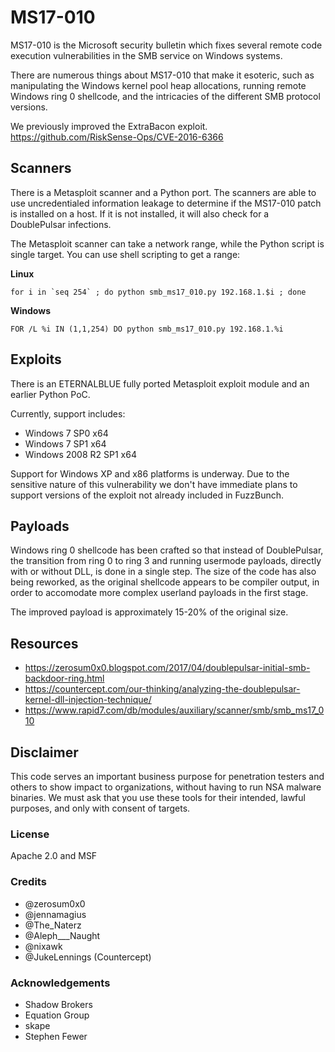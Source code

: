 # MS17-010
MS17-010 is the Microsoft security bulletin which fixes several remote code execution vulnerabilities in the SMB service on Windows systems.

There are numerous things about MS17-010 that make it esoteric, such as manipulating the Windows kernel pool heap allocations, running remote Windows ring 0 shellcode, and the intricacies of the different SMB protocol versions.

We previously improved the ExtraBacon exploit. https://github.com/RiskSense-Ops/CVE-2016-6366

## Scanners
There is a Metasploit scanner and a Python port. The scanners are able to use uncredentialed information leakage to determine if the MS17-010 patch is installed on a host. If it is not installed, it will also check for a DoublePulsar infections.

The Metasploit scanner can take a network range, while the Python script is single target. You can use shell scripting to get a range:

**Linux**
```
for i in `seq 254` ; do python smb_ms17_010.py 192.168.1.$i ; done
```

**Windows**
```
FOR /L %i IN (1,1,254) DO python smb_ms17_010.py 192.168.1.%i 
```

## Exploits
There is an ETERNALBLUE fully ported Metasploit exploit module and an earlier Python PoC.

Currently, support includes:

- Windows 7 SP0 x64
- Windows 7 SP1 x64
- Windows 2008 R2 SP1 x64

Support for Windows XP and x86 platforms is underway. Due to the sensitive nature of this vulnerability we don't have immediate plans to support versions of the exploit not already included in FuzzBunch.

## Payloads
Windows ring 0 shellcode has been crafted so that instead of DoublePulsar, the transition from ring 0 to ring 3 and running usermode payloads, directly with or without DLL, is done in a single step. The size of the code has also being reworked, as the original shellcode appears to be compiler output, in order to accomodate more complex userland payloads in the first stage.

The improved payload is approximately 15-20% of the original size.

## Resources 
- https://zerosum0x0.blogspot.com/2017/04/doublepulsar-initial-smb-backdoor-ring.html
- https://countercept.com/our-thinking/analyzing-the-doublepulsar-kernel-dll-injection-technique/
- https://www.rapid7.com/db/modules/auxiliary/scanner/smb/smb_ms17_010

## Disclaimer
This code serves an important business purpose for penetration testers and others to show impact to organizations, without having to run NSA malware binaries. We must ask that you use these tools for their intended, lawful purposes, and only with consent of targets.

### License
Apache 2.0 and MSF

### Credits
- @zerosum0x0
- @jennamagius
- @The_Naterz
- @Aleph___Naught
- @nixawk
- @JukeLennings (Countercept)

### Acknowledgements
- Shadow Brokers
- Equation Group
- skape
- Stephen Fewer
